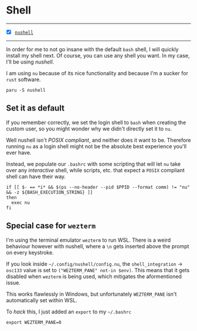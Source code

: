# Shell

---
- [x] [`nushell`](https://archlinux.org/packages/extra/x86_64/nushell/)
---

In order for me to not go insane with the default `bash` shell,
I will quickly install my shell next.
Of course, you can use any shell you want.
In my case, I'll be using _nushell_.

I am using `nu` because of its nice functionality
and because I'm a sucker for `rust` software.

```bash,nolang,icon=.fa.fa-terminal
paru -S nushell
```

## Set it as default

If you remember correctly, we set the login shell to `bash` when creating the custom user,
so you might wonder why we didn't directly set it to `nu`.

Well nushell isn't _POSIX compliant_, and neither does it want to be.
Therefore running `nu` as a login shell might not be the absolute best experience you'll ever have.

Instead, we populate our `.bashrc` with some scripting that will let `nu` take over any _interactive_ shell,
while scripts, etc. that expect a `POSIX` compliant shell can have their way.

```bash,lang=Bash,icon=.devicon-bash-plain,filepath=~/.bashrc
if [[ $- == *i* && $(ps --no-header --pid $PPID --format comm) != "nu" && -z ${BASH_EXECUTION_STRING} ]]
then
  exec nu
fi
```

## Special case for `wezterm`

I'm using the terminal emulator `wezterm` to run WSL.
There is a weird behaviour however with nushell,
where a `\n` gets inserted above the prompt on every keystroke.

If you look inside `~/.config/nushell/config.nu`,
the `shell_integration` -> `osc133` value is set to `("WEZTERM_PANE" not-in $env)`.
This means that it gets disabled when `wezterm` is being used,
which mitigates the aformentioned issue.

This works flawlessly in Windows,
but unfortunately `WEZTERM_PANE` isn't automatically set within WSL.

To _hack_ this, I just added an `export` to my `~/.bashrc`

```bash,lang=Bash,icon=.devicon-bash-plain,filepath=~/.bashrc
export WEZTERM_PANE=0
```
